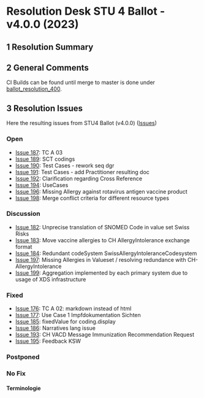 # Resolution Desk STU 4 Ballot - v4.0.0 (2023)

## 1 Resolution Summary


## 2 General Comments
CI Builds can be found until merge to master is done under [ballot_resolution_400](http://build.fhir.org/ig/hl7ch/ch-vacd/branches/ballot_resolution_400/index.html).


## 3 Resolution Issues
Here the resulting issues from STU4 Ballot (v4.0.0) ([Issues](https://github.com/hl7ch/ch-vacd/labels/v4.0.0%20-%20STU%204))


### Open

* [Issue 187](https://github.com/hl7ch/ch-vacd/issues/187): TC A 03
* [Issue 189](https://github.com/hl7ch/ch-vacd/issues/189): SCT codings
* [Issue 190](https://github.com/hl7ch/ch-vacd/issues/190): Test Cases - rework seq dgr
* [Issue 191](https://github.com/hl7ch/ch-vacd/issues/191): Test Cases - add Practitioner resulting doc
* [Issue 192](https://github.com/hl7ch/ch-vacd/issues/192): Clarification regarding Cross Reference 
* [Issue 194](https://github.com/hl7ch/ch-vacd/issues/194): UseCases
* [Issue 196](https://github.com/hl7ch/ch-vacd/issues/196): Missing Allergy against rotavirus antigen vaccine product
* [Issue 198](https://github.com/hl7ch/ch-vacd/issues/198): Merge conflict criteria for different resource types


### Discussion
* [Issue 182](https://github.com/hl7ch/ch-vacd/issues/182): Unprecise translation of SNOMED Code in value set Swiss Risks
* [Issue 183](https://github.com/hl7ch/ch-vacd/issues/183): Move vaccine allergies to CH AllergyIntolerance exchange format
* [Issue 184](https://github.com/hl7ch/ch-vacd/issues/184): Redundant codeSystem SwissAllergyIntoleranceCodesystem
* [Issue 197](https://github.com/hl7ch/ch-vacd/issues/197): Missing Allergies in Valueset / resolving redundance with CH-AllergyIntolerance 
* [Issue 199](https://github.com/hl7ch/ch-vacd/issues/199): Aggregation implemented by each primary system due to usage of XDS infrastructure

### Fixed
* [Issue 176](https://github.com/hl7ch/ch-vacd/issues/176): TC A 02: markdown instead of html
* [Issue 177](https://github.com/hl7ch/ch-vacd/issues/177): Use Case 1 Impfdokumentation Sichten
* [Issue 185](https://github.com/hl7ch/ch-vacd/issues/185): fixedValue for coding.display
* [Issue 186](https://github.com/hl7ch/ch-vacd/issues/186): Narratives lang issue 
* [Issue 193](https://github.com/hl7ch/ch-vacd/issues/193): CH VACD Message Immunization Recommendation Request 
* [Issue 195](https://github.com/hl7ch/ch-vacd/issues/195): Feedback KSW


### Postponed


### No Fix


#### Terminologie